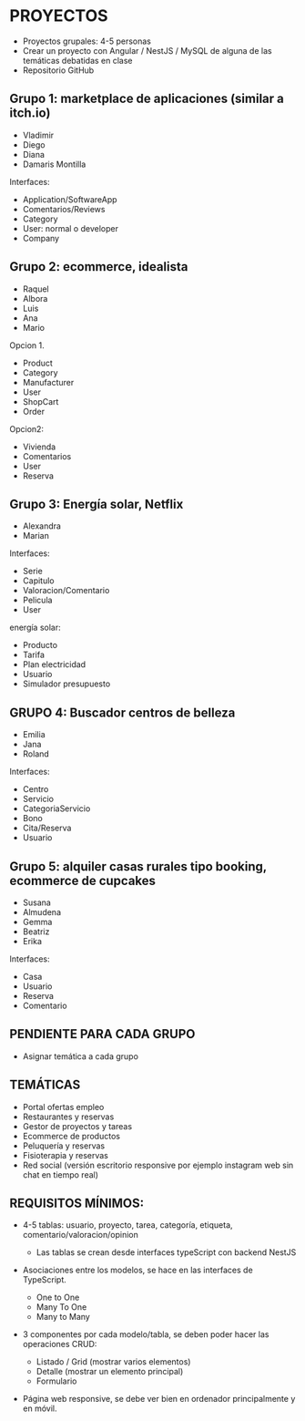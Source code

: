 

# PROYECTOS

* Proyectos grupales: 4-5 personas
* Crear un proyecto con Angular / NestJS / MySQL de alguna de las temáticas debatidas en clase
* Repositorio GitHub


## Grupo 1: marketplace de aplicaciones (similar a itch.io)

* Vladimir
* Diego
* Diana
* Damaris Montilla

Interfaces:

* Application/SoftwareApp
* Comentarios/Reviews
* Category
* User: normal o developer
* Company


## Grupo 2: ecommerce, idealista

* Raquel
* Albora
* Luis
* Ana
* Mario

Opcion 1.

* Product
* Category
* Manufacturer
* User
* ShopCart
* Order

Opcion2: 

* Vivienda
* Comentarios
* User
* Reserva


## Grupo 3: Energía solar, Netflix

* Alexandra
* Marian

Interfaces:

* Serie
* Capitulo
* Valoracion/Comentario
* Pelicula
* User

energía solar:

* Producto
* Tarifa
* Plan electricidad
* Usuario
* Simulador presupuesto

## GRUPO 4: Buscador centros de belleza

* Emilia
* Jana
* Roland

Interfaces:

* Centro
* Servicio
* CategoriaServicio
* Bono
* Cita/Reserva
* Usuario

## Grupo 5: alquiler casas rurales tipo booking, ecommerce de cupcakes

* Susana
* Almudena
* Gemma
* Beatriz
* Erika

Interfaces:

* Casa
* Usuario
* Reserva
* Comentario


## PENDIENTE PARA CADA GRUPO

* Asignar temática a cada grupo


## TEMÁTICAS

* Portal ofertas empleo
* Restaurantes y reservas
* Gestor de proyectos y tareas
* Ecommerce de productos
* Peluquería y reservas
* Fisioterapia y reservas
* Red social (versión escritorio responsive por ejemplo instagram web sin chat en tiempo real)

## REQUISITOS MÍNIMOS:

* 4-5 tablas: usuario, proyecto, tarea, categoría, etiqueta, comentario/valoracion/opinion
    * Las tablas se crean desde interfaces typeScript con backend NestJS

* Asociaciones entre los modelos, se hace en las interfaces de TypeScript.
    * One to One
    * Many To One
    * Many to Many

* 3 componentes por cada modelo/tabla, se deben poder hacer las operaciones CRUD:
    * Listado / Grid (mostrar varios elementos)
    * Detalle (mostrar un elemento principal)
    * Formulario

* Página web responsive, se debe ver bien en ordenador principalmente y en móvil.